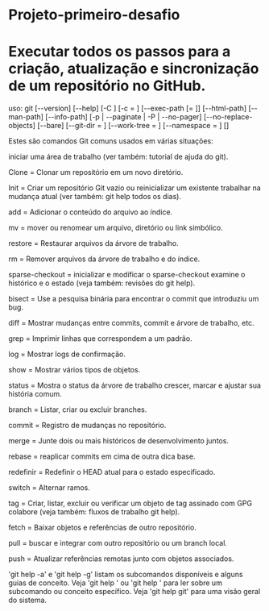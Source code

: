 # Projeto-primeiro-desafio
# Executar todos os passos para a criação, atualização e sincronização de um repositório no GitHub.

uso: git [--version] [--help] [-C <path>] [-c <name> = <value>]
           [--exec-path [= <path>]] [--html-path] [--man-path] [--info-path]
           [-p | --paginate | -P | --no-pager] [--no-replace-objects] [--bare]
           [--git-dir = <caminho>] [--work-tree = <caminho>] [--namespace = <nome>]
           <comando> [<args>]


Estes são comandos Git comuns usados ​​em várias situações:


iniciar uma área de trabalho (ver também: tutorial de ajuda do git).

  Clone = Clonar um repositório em um novo diretório.
  
   Init = Criar um repositório Git vazio ou reinicializar um existente
trabalhar na mudança atual (ver também: git help todos os dias).

   add = Adicionar o conteúdo do arquivo ao índice.
   
   mv = mover ou renomear um arquivo, diretório ou link simbólico.
   
   restore = Restaurar arquivos da árvore de trabalho.
   
   rm = Remover arquivos da árvore de trabalho e do índice.
   
   sparse-checkout = inicializar e modificar o sparse-checkout
examine o histórico e o estado (veja também: revisões do git help).

   bisect = Use a pesquisa binária para encontrar o commit que introduziu um bug.
   
   diff = Mostrar mudanças entre commits, commit e árvore de trabalho, etc.
   
   grep = Imprimir linhas que correspondem a um padrão.
   
   log = Mostrar logs de confirmação.
   
   show = Mostrar vários tipos de objetos.
   
   status = Mostra o status da árvore de trabalho
crescer, marcar e ajustar sua história comum.

   branch = Listar, criar ou excluir branches.
   
   commit = Registro de mudanças no repositório.
   
   merge = Junte dois ou mais históricos de desenvolvimento juntos.
   
   rebase = reaplicar commits em cima de outra dica base.
   
   redefinir = Redefinir o HEAD atual para o estado especificado.
   
   switch = Alternar ramos.
   
   tag = Criar, listar, excluir ou verificar um objeto de tag assinado com GPG
colabore (veja também: fluxos de trabalho git help).

   fetch = Baixar objetos e referências de outro repositório.
   
   pull = buscar e integrar com outro repositório ou um branch local.
   
   push = Atualizar referências remotas junto com objetos associados.

'git help -a' e 'git help -g' listam os subcomandos disponíveis e alguns
guias de conceito. Veja 'git help <command>' ou 'git help <concept>'
para ler sobre um subcomando ou conceito específico.
Veja 'git help git' para uma visão geral do sistema.
